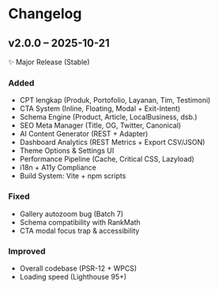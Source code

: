 # Changelog

## v2.0.0 – 2025-10-21

✨ Major Release (Stable)

### Added

* CPT lengkap (Produk, Portofolio, Layanan, Tim, Testimoni)
* CTA System (Inline, Floating, Modal + Exit-Intent)
* Schema Engine (Product, Article, LocalBusiness, dsb.)
* SEO Meta Manager (Title, OG, Twitter, Canonical)
* AI Content Generator (REST + Adapter)
* Dashboard Analytics (REST Metrics + Export CSV/JSON)
* Theme Options & Settings UI
* Performance Pipeline (Cache, Critical CSS, Lazyload)
* i18n + A11y Compliance
* Build System: Vite + npm scripts

### Fixed

* Gallery autozoom bug (Batch 7)
* Schema compatibility with RankMath
* CTA modal focus trap & accessibility

### Improved

* Overall codebase (PSR-12 + WPCS)
* Loading speed (Lighthouse 95+)

